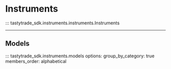 # Instruments
::: tastytrade_sdk.instruments.instruments.Instruments

---

## Models
::: tastytrade_sdk.instruments.models
    options:
        group_by_category: true
        members_order: alphabetical
